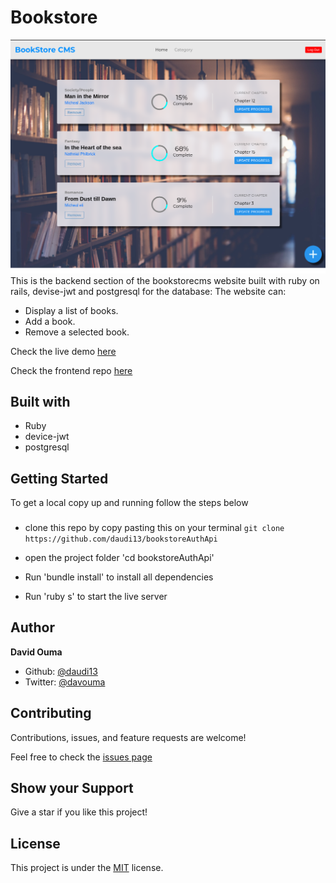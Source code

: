 # Bookstore

![](./Screenshot%20.png)
This is the backend section of the bookstorecms website built with ruby on rails, devise-jwt and postgresql for the database: The website can:


- Display a list of books.
- Add a book.
- Remove a selected book.

Check the live demo [here](https://bookstorecms2022.herokuapp.com/)

Check the frontend repo [here](https://github.com/daudi13/bookstore)


## Built with
- Ruby
- device-jwt
- postgresql

## Getting Started
To get a local copy up and running follow the steps below

### 
- clone this repo by copy pasting this on your terminal ``git clone https://github.com/daudi13/bookstoreAuthApi``

- open the project folder 'cd bookstoreAuthApi'
- Run 'bundle install' to install all dependencies
- Run 'ruby s' to start the live server

## Author
**David Ouma**
- Github: [@daudi13](https://github.com/daudi13/)
- Twitter: [@davouma](https://github.com/daudi13/)

## Contributing
Contributions, issues, and feature requests are welcome!

Feel free to check the [issues page](https://github.com/daudi13/math-magician/issues)

## Show your Support
Give a star if you like this project!


## License
This project is under the [MIT](./LICENSE) license.

